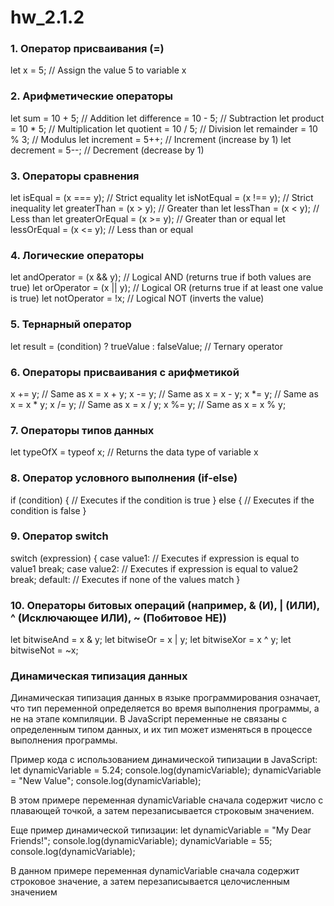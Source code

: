 # hw_2.1.2
### 1. Оператор присваивания (=)

let x = 5; // Assign the value 5 to variable x


### 2. Арифметические операторы

let sum = 10 + 5; // Addition
let difference = 10 - 5; // Subtraction
let product = 10 * 5; // Multiplication
let quotient = 10 / 5; // Division
let remainder = 10 % 3; // Modulus
let increment = 5++; // Increment (increase by 1)
let decrement = 5--; // Decrement (decrease by 1)


### 3. Операторы сравнения

let isEqual = (x === y); // Strict equality
let isNotEqual = (x !== y); // Strict inequality
let greaterThan = (x > y); // Greater than
let lessThan = (x < y); // Less than
let greaterOrEqual = (x >= y); // Greater than or equal
let lessOrEqual = (x <= y); // Less than or equal


### 4. Логические операторы

let andOperator = (x && y); // Logical AND (returns true if both values are true)
let orOperator = (x || y); // Logical OR (returns true if at least one value is true)
let notOperator = !x; // Logical NOT (inverts the value)


### 5. Тернарный оператор

let result = (condition) ? trueValue : falseValue; // Ternary operator


### 6. Операторы присваивания с арифметикой

x += y; // Same as x = x + y;
x -= y; // Same as x = x - y;
x *= y; // Same as x = x * y;
x /= y; // Same as x = x / y;
x %= y; // Same as x = x % y;


### 7. Операторы типов данных

let typeOfX = typeof x; // Returns the data type of variable x

### 8. Оператор условного выполнения (if-else)

if (condition) {
  // Executes if the condition is true
} else {
  // Executes if the condition is false
}

### 9. Оператор switch

switch (expression) {
  case value1:
    // Executes if expression is equal to value1
    break;
  case value2:
    // Executes if expression is equal to value2
    break;
  default:
    // Executes if none of the values match
}

### 10. Операторы битовых операций (например, & (И), | (ИЛИ), ^ (Исключающее ИЛИ), ~ (Побитовое НЕ))

let bitwiseAnd = x & y;
let bitwiseOr = x | y;
let bitwiseXor = x ^ y;
let bitwiseNot = ~x;

### Динамическая типизация данных
Динамическая типизация данных в языке программирования означает, что тип переменной определяется во время выполнения программы, а не на этапе компиляции. В JavaScript переменные не связаны с определенным типом данных, и их тип может изменяться в процессе выполнения программы.

Пример кода с использованием динамической типизации в JavaScript:
let dynamicVariable = 5.24;
console.log(dynamicVariable);
dynamicVariable = "New Value";
console.log(dynamicVariable);

В этом примере переменная dynamicVariable сначала содержит число с плавающей точкой, а затем перезаписывается строковым значением.

Еще пример динамической типизации:
let dynamicVariable = "My Dear Friends!";
console.log(dynamicVariable);
dynamicVariable = 55;
console.log(dynamicVariable);

В данном примере переменная dynamicVariable сначала содержит строковое значение, а затем перезаписывается целочисленным значением